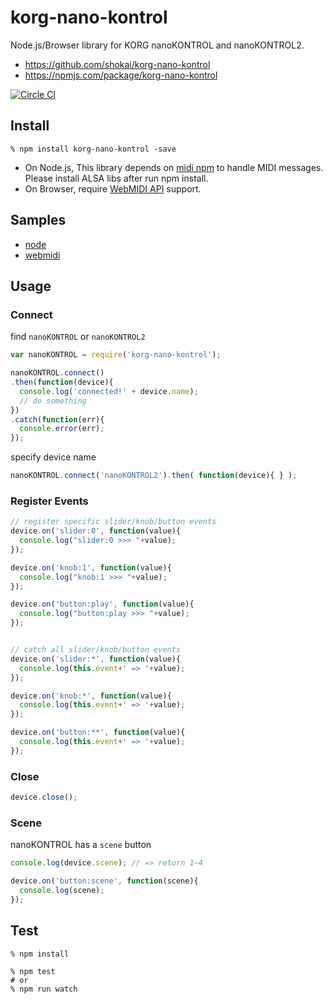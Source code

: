 # korg-nano-kontrol
Node.js/Browser library for KORG nanoKONTROL and nanoKONTROL2.

- https://github.com/shokai/korg-nano-kontrol
- https://npmjs.com/package/korg-nano-kontrol

[![Circle CI](https://circleci.com/gh/shokai/korg-nano-kontrol.svg?style=svg)](https://circleci.com/gh/shokai/korg-nano-kontrol)


## Install

    % npm install korg-nano-kontrol -save

- On Node.js, This library depends on [midi npm](https://www.npmjs.com/package/midi) to handle MIDI messages. Please install ALSA libs after run npm install.
- On Browser, require [WebMIDI API](http://www.w3.org/TR/webmidi/) support.

## Samples
- [node](https://github.com/shokai/korg-nano-kontrol/tree/master/samples/node)
- [webmidi](https://github.com/shokai/korg-nano-kontrol/tree/master/samples/webmidi)


## Usage

### Connect

find `nanoKONTROL` or `nanoKONTROL2`
```javascript
var nanoKONTROL = require('korg-nano-kontrol');

nanoKONTROL.connect()
.then(function(device){
  console.log('connected!' + device.name);
  // do something
})
.catch(function(err){
  console.error(err);
});
```

specify device name
```javascript
nanoKONTROL.connect('nanoKONTROL2').then( function(device){ } );
```

### Register Events

```javascript
// register specific slider/knob/button events
device.on('slider:0', function(value){
  console.log("slider:0 >>> "+value);
});

device.on('knob:1', function(value){
  console.log("knob:1 >>> "+value);
});

device.on('button:play', function(value){
  console.log("button:play >>> "+value);
});


// catch all slider/knob/button events
device.on('slider:*', function(value){
  console.log(this.event+' => '+value);
});

device.on('knob:*', function(value){
  console.log(this.event+' => '+value);
});

device.on('button:**', function(value){
  console.log(this.event+' => '+value);
});
```

### Close
```javascript
device.close();
```

### Scene
nanoKONTROL has a `scene` button

```javascript
console.log(device.scene); // => return 1~4

device.on('button:scene', function(scene){
  console.log(scene);
});
```

## Test

    % npm install

    % npm test
    # or
    % npm run watch
